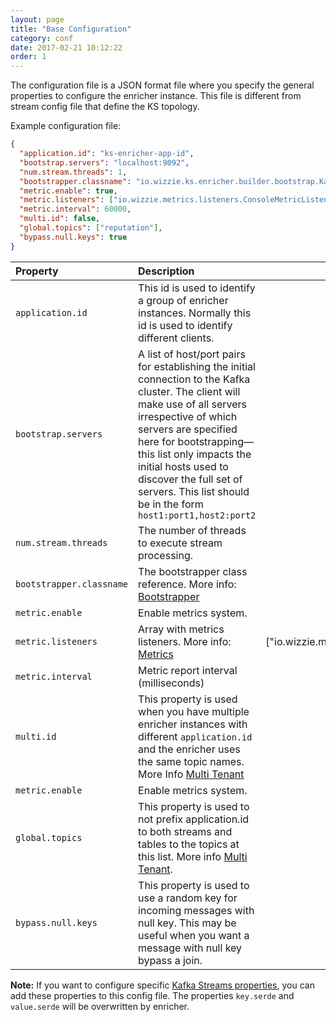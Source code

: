 ```yaml
---
layout: page
title: "Base Configuration"
category: conf
date: 2017-02-21 10:12:22
order: 1
---
```


The configuration file is a JSON format file where you specify the general properties to configure the enricher instance. This file is different from stream config file that define the KS topology.

Example configuration file:

```json
{
  "application.id": "ks-enricher-app-id",
  "bootstrap.servers": "localhost:9092",
  "num.stream.threads": 1,
  "bootstrapper.classname": "io.wizzie.ks.enricher.builder.bootstrap.KafkaBootstrapper",
  "metric.enable": true,
  "metric.listeners": ["io.wizzie.metrics.listeners.ConsoleMetricListener"],
  "metric.interval": 60000,
  "multi.id": false,
  "global.topics": ["reputation"],
  "bypass.null.keys": true
}
```

| Property     | Description     |  Default Value|
| :------------- | :-------------  |   :-------------:   |
| `application.id`      | This id is used to identify a group of enricher instances. Normally this id is used to identify different clients.      |  - |
| `bootstrap.servers`      | A list of host/port pairs for establishing the initial connection to the Kafka cluster. The client will make use of all servers irrespective of which servers are specified here for bootstrapping—this list only impacts the initial hosts used to discover the full set of servers. This list should be in the form `host1:port1,host2:port2`      | - |
| `num.stream.threads`      | The number of threads to execute stream processing.      | 1 |
| `bootstrapper.classname`      | The bootstrapper class reference. More info: [Bootstrapper](http://wizzie-io.github.io/enricher/bootstrapper/definition-bootstrapper.html)       | - |
| `metric.enable`      | Enable metrics system.      | false |
| `metric.listeners`      | Array with metrics listeners. More info: [Metrics](https://github.com/wizzie-io/metrics-library/tree/master/src/main/java/io/wizzie/metrics/listeners)      | ["io.wizzie.metrics.listeners.ConsoleMetricListener"] |
| `metric.interval`      | Metric report interval (milliseconds)      |  60000 |
| `multi.id`      | This property is used when you have multiple enricher instances with different `application.id` and the enricher uses the same topic names. More Info [Multi Tenant](http://wizzie-io.github.io/enricher/conf/multi-tenant.html)      |  false |
| `metric.enable`      | Enable metrics system.      | false |
| `global.topics`      | This property is used to not prefix application.id to both streams and tables to the topics at this list. More info [Multi Tenant](http://wizzie-io.github.io/enricher/conf/multi-tenant.html).   | Empty list. |
| `bypass.null.keys`      | This property is used to use a random key for incoming messages with null key. This may be useful when you want a message with null key bypass a join.  | false |

**Note:** If you want to configure specific [Kafka Streams properties](http://kafka.apache.org/documentation#streamsconfigs), you can add these properties to this config file. The properties `key.serde` and `value.serde` will be overwritten by enricher.

